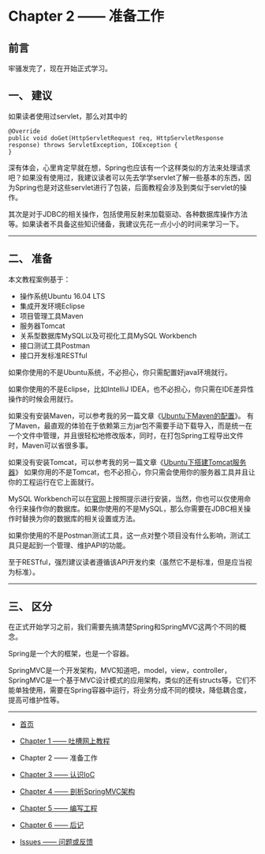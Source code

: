 # Chapter 2 —— 准备工作

## 前言

牢骚发完了，现在开始正式学习。

## 一、 建议

如果读者使用过servlet，那么对其中的
```
@Override
public void doGet(HttpServletRequest req, HttpServletResponse response) throws ServletException, IOException {
}
```

深有体会，心里肯定早就在想，Spring也应该有一个这样类似的方法来处理请求吧？如果没有使用过，我建议读者可以先去学学servlet了解一些基本的东西，因为Spring也是对这些servlet进行了包装，后面教程会涉及到类似于servlet的操作。

其次是对于JDBC的相关操作，包括使用反射来加载驱动、各种数据库操作方法等。如果读者不具备这些知识储备，我建议先花一点小小的时间来学习一下。

---
## 二、 准备

本文教程案例基于：

- 操作系统Ubuntu 16.04 LTS
- 集成开发环境Eclipse
- 项目管理工具Maven
- 服务器Tomcat
- 关系型数据库MySQL以及可视化工具MySQL Workbench
- 接口测试工具Postman
- 接口开发标准RESTful

如果你使用的不是Ubuntu系统，不必担心，你只需配置好java环境就行。

如果你使用的不是Eclipse，比如IntelliJ IDEA，也不必担心，你只需在IDE差异性操作的时候会用就行。

如果没有安装Maven，可以参考我的另一篇文章《[Ubuntu下Maven的配置](https://blog.csdn.net/zy13608089849/article/details/79725469)》。
有了Maven，最直观的体验在于依赖第三方jar包不需要手动下载导入，而是统一在一个文件中管理，并且很轻松地修改版本，同时，在打包Spring工程导出文件时，Maven可以省很多事。

如果没有安装Tomcat，可以参考我的另一篇文章《[Ubuntu下搭建Tomcat服务器](https://blog.csdn.net/zy13608089849/article/details/79730550)》
如果你用的不是Tomcat，也不必担心，你只需会使用你的服务器工具并且让你的工程运行在它上面就行。

MySQL Workbench可以在[官网](https://dev.mysql.com/downloads/workbench/)上按照提示进行安装，当然，你也可以仅使用命令行来操作你的数据库。如果你使用的不是MySQL，那么你需要在JDBC相关操作时替换为你的数据库的相关设置或方法。

如果你使用的不是Postman测试工具，这一点对整个项目没有什么影响，测试工具只是起到一个管理、维护API的功能。

至于RESTful，强烈建议读者遵循该API开发约束（虽然它不是标准，但是应当视为标准）。

---
## 三、 区分

在正式开始学习之前，我们需要先搞清楚Spring和SpringMVC这两个不同的概念。

Spring是一个大的框架，也是一个容器。

SpringMVC是一个开发架构，MVC知道吧，model，view，controller，SpringMVC是一个基于MVC设计模式的应用架构，类似的还有structs等，它们不能单独使用，需要在Spring容器中运行，将业务分成不同的模块，降低耦合度，提高可维护性等。

---

- [首页](README.md)

- [Chapter 1 —— 吐槽网上教程](Chapter1.md)

- Chapter 2 —— 准备工作

- [Chapter 3 —— 认识IoC](Chapter3.md)

- [Chapter 4 —— 剖析SpringMVC架构](Chapter4.md)

- [Chapter 5 —— 编写工程](Chapter5.md)

- [Chapter 6 —— 后记](Chapter6.md)

- [Issues —— 问题或反馈](https://github.com/frogfans/SpringWebServer-Teaching/issues)
